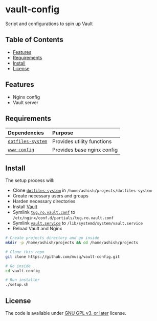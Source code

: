 # vault-config

Script and configurations to spin up Vault


## Table of Contents

- [Features](#features)
- [Requirements](#requirements)
- [Install](#install)
- [License](#license)


## Features

- Nginx config
- Vault server


## Requirements

| Dependencies | Purpose |
|:---|:---|
| [`dotfiles-system`][dotfiles-system] | Provides utility functions |
| [`www-config`][www-config] | Provides base nginx config |


## Install

The setup process will:

- Clone [`dotfiles-system`][dotfiles-system] in
`/home/ashish/projects/dotfiles-system`
- Create necessary users and groups
- Harden necessary directories
- Install [Vault][vault]
- Symlink [`tug.ro.vault.conf`](tug.ro.vault.conf) to `/etc/nginx/conf.d/partials/tug.ro.vault.conf`
- Symlink [`vault.service`](vault.service) to
`/lib/systemd/system/vault.service`
- Reload Vault and Nginx

```bash
# Create projects directory and go inside
mkdir -p /home/ashish/projects && cd /home/ashish/projects

# Clone this repo
git clone https://github.com/musq/vault-config.git

# Go inside
cd vault-config

# Run installer
./setup.sh
```


## License

The code is available under [GNU GPL v3, or later](LICENSE) license.


<!-- Link labels: -->

[dotfiles-system]: https://github.com/musq/dotfiles-system
[vault]: https://www.vaultproject.io/
[www-config]: https://github.com/musq/www-config
